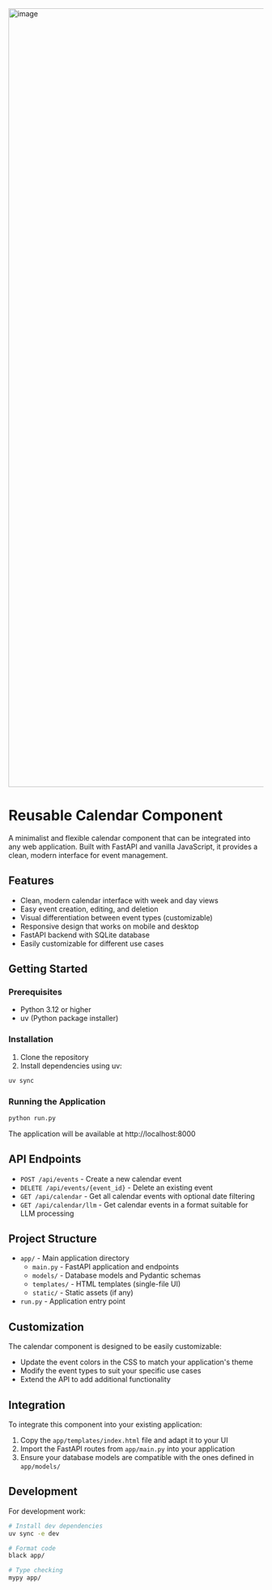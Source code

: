 <img width="1535" alt="image" src="https://github.com/user-attachments/assets/9285576c-2d4b-47c2-a54f-6907f6b6fb28" />

# Reusable Calendar Component

A minimalist and flexible calendar component that can be integrated into any web application. Built with FastAPI and vanilla JavaScript, it provides a clean, modern interface for event management.

## Features

- Clean, modern calendar interface with week and day views
- Easy event creation, editing, and deletion
- Visual differentiation between event types (customizable)
- Responsive design that works on mobile and desktop
- FastAPI backend with SQLite database
- Easily customizable for different use cases

## Getting Started

### Prerequisites

- Python 3.12 or higher
- uv (Python package installer)

### Installation

1. Clone the repository
2. Install dependencies using uv:

```bash
uv sync
```

### Running the Application

```bash
python run.py
```

The application will be available at http://localhost:8000

## API Endpoints

- `POST /api/events` - Create a new calendar event
- `DELETE /api/events/{event_id}` - Delete an existing event
- `GET /api/calendar` - Get all calendar events with optional date filtering
- `GET /api/calendar/llm` - Get calendar events in a format suitable for LLM processing

## Project Structure

- `app/` - Main application directory
  - `main.py` - FastAPI application and endpoints
  - `models/` - Database models and Pydantic schemas
  - `templates/` - HTML templates (single-file UI)
  - `static/` - Static assets (if any)
- `run.py` - Application entry point

## Customization

The calendar component is designed to be easily customizable:

- Update the event colors in the CSS to match your application's theme
- Modify the event types to suit your specific use cases
- Extend the API to add additional functionality

## Integration

To integrate this component into your existing application:

1. Copy the `app/templates/index.html` file and adapt it to your UI
2. Import the FastAPI routes from `app/main.py` into your application
3. Ensure your database models are compatible with the ones defined in `app/models/`

## Development

For development work:

```bash
# Install dev dependencies
uv sync -e dev

# Format code
black app/

# Type checking
mypy app/
```
